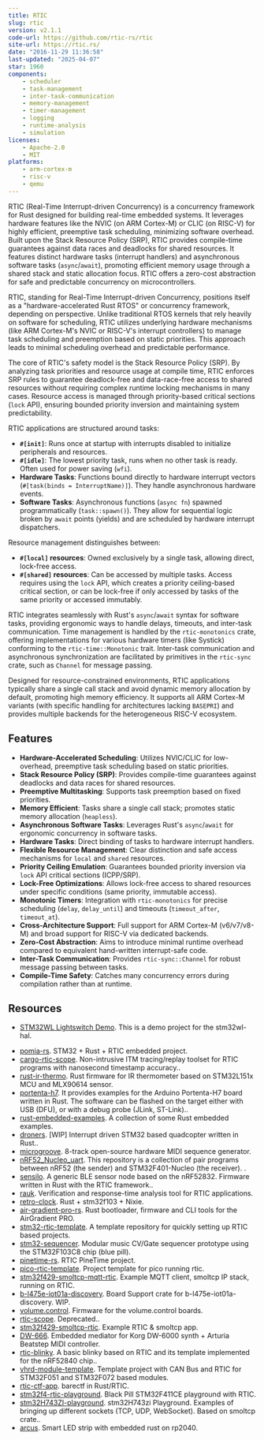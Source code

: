```yaml
---
title: RTIC
slug: rtic
version: v2.1.1
code-url: https://github.com/rtic-rs/rtic
site-url: https://rtic.rs/
date: "2016-11-29 11:36:58"
last-updated: "2025-04-07"
star: 1960
components:
    - scheduler
    - task-management
    - inter-task-communication
    - memory-management
    - timer-management
    - logging
    - runtime-analysis
    - simulation
licenses:
    - Apache-2.0
    - MIT
platforms:
    - arm-cortex-m
    - risc-v
    - qemu
---
```

RTIC (Real-Time Interrupt-driven Concurrency) is a concurrency framework for Rust designed for building real-time embedded systems. It leverages hardware features like the NVIC (on ARM Cortex-M) or CLIC (on RISC-V) for highly efficient, preemptive task scheduling, minimizing software overhead. Built upon the Stack Resource Policy (SRP), RTIC provides compile-time guarantees against data races and deadlocks for shared resources. It features distinct hardware tasks (interrupt handlers) and asynchronous software tasks (`async`/`await`), promoting efficient memory usage through a shared stack and static allocation focus. RTIC offers a zero-cost abstraction for safe and predictable concurrency on microcontrollers.

<!--more-->

RTIC, standing for Real-Time Interrupt-driven Concurrency, positions itself as a "hardware-accelerated Rust RTOS" or concurrency framework, depending on perspective. Unlike traditional RTOS kernels that rely heavily on software for scheduling, RTIC utilizes underlying hardware mechanisms (like ARM Cortex-M's NVIC or RISC-V's interrupt controllers) to manage task scheduling and preemption based on static priorities. This approach leads to minimal scheduling overhead and predictable performance.

The core of RTIC's safety model is the Stack Resource Policy (SRP). By analyzing task priorities and resource usage at compile time, RTIC enforces SRP rules to guarantee deadlock-free and data-race-free access to shared resources without requiring complex runtime locking mechanisms in many cases. Resource access is managed through priority-based critical sections (`lock` API), ensuring bounded priority inversion and maintaining system predictability.

RTIC applications are structured around tasks:
*   **`#[init]`**: Runs once at startup with interrupts disabled to initialize peripherals and resources.
*   **`#[idle]`**: The lowest priority task, runs when no other task is ready. Often used for power saving (`wfi`).
*   **Hardware Tasks**: Functions bound directly to hardware interrupt vectors (`#[task(binds = InterruptName)]`). They handle asynchronous hardware events.
*   **Software Tasks**: Asynchronous functions (`async fn`) spawned programmatically (`task::spawn()`). They allow for sequential logic broken by `await` points (yields) and are scheduled by hardware interrupt dispatchers.

Resource management distinguishes between:
*   **`#[local]` resources**: Owned exclusively by a single task, allowing direct, lock-free access.
*   **`#[shared]` resources**: Can be accessed by multiple tasks. Access requires using the `lock` API, which creates a priority ceiling-based critical section, or can be lock-free if only accessed by tasks of the same priority or accessed immutably.

RTIC integrates seamlessly with Rust's `async`/`await` syntax for software tasks, providing ergonomic ways to handle delays, timeouts, and inter-task communication. Time management is handled by the `rtic-monotonics` crate, offering implementations for various hardware timers (like Systick) conforming to the `rtic-time::Monotonic` trait. Inter-task communication and asynchronous synchronization are facilitated by primitives in the `rtic-sync` crate, such as `Channel` for message passing.

Designed for resource-constrained environments, RTIC applications typically share a single call stack and avoid dynamic memory allocation by default, promoting high memory efficiency. It supports all ARM Cortex-M variants (with specific handling for architectures lacking `BASEPRI`) and provides multiple backends for the heterogeneous RISC-V ecosystem.

## Features

- **Hardware-Accelerated Scheduling**: Utilizes NVIC/CLIC for low-overhead, preemptive task scheduling based on static priorities.
- **Stack Resource Policy (SRP)**: Provides compile-time guarantees against deadlocks and data races for shared resources.
- **Preemptive Multitasking**: Supports task preemption based on fixed priorities.
- **Memory Efficient**: Tasks share a single call stack; promotes static memory allocation (`heapless`).
- **Asynchronous Software Tasks**: Leverages Rust's `async`/`await` for ergonomic concurrency in software tasks.
- **Hardware Tasks**: Direct binding of tasks to hardware interrupt handlers.
- **Flexible Resource Management**: Clear distinction and safe access mechanisms for `local` and `shared` resources.
- **Priority Ceiling Emulation**: Guarantees bounded priority inversion via `lock` API critical sections (ICPP/SRP).
- **Lock-Free Optimizations**: Allows lock-free access to shared resources under specific conditions (same priority, immutable access).
- **Monotonic Timers**: Integration with `rtic-monotonics` for precise scheduling (`delay`, `delay_until`) and timeouts (`timeout_after`, `timeout_at`).
- **Cross-Architecture Support**: Full support for ARM Cortex-M (v6/v7/v8-M) and broad support for RISC-V via dedicated backends.
- **Zero-Cost Abstraction**: Aims to introduce minimal runtime overhead compared to equivalent hand-written interrupt-safe code.
- **Inter-Task Communication**: Provides `rtic-sync::Channel` for robust message passing between tasks.
- **Compile-Time Safety**: Catches many concurrency errors during compilation rather than at runtime.

## Resources

- [STM32WL Lightswitch Demo](https://github.com/newAM/stm32wl-lightswitch-demo). This is a demo project for the stm32wl-hal.
<!--github-projects-->
- [pomia-rs](https://github.com/VersBinarii/pomia-rs). STM32 + Rust + RTIC embedded  project.
- [cargo-rtic-scope](https://github.com/rtic-scope/cargo-rtic-scope). Non-intrusive ITM tracing/replay toolset for RTIC programs with nanosecond timestamp accuracy..
- [rust-ir-thermo](https://github.com/geomatsi/rust-ir-thermo). Rust firmware for IR thermometer based on STM32L151x MCU and MLX90614 sensor.
- [portenta-h7](https://github.com/gdobato/portenta-h7). It provides examples for the Arduino Portenta-H7 board written in Rust. The software can be flashed on the target either with USB (DFU), or with a debug probe (JLink, ST-Link)..
- [rust-embedded-examples](https://github.com/hbacelar8/rust-embedded-examples). A collection of some Rust embedded examples.
- [droners](https://github.com/justdimaa/droners). [WIP] Interrupt driven STM32 based quadcopter written in Rust..
- [microgroove](https://github.com/afternoon/microgroove). 8-track open-source hardware MIDI sequence generator.
- [nRF52_Nucleo_uart](https://github.com/Dajamante/nRF52_Nucleo_uart). This repository is a collection of pair programs between nRF52 (the sender) and STM32F401-Nucleo (the receiver). .
- [sensilo](https://github.com/dbrgn/sensilo). A generic BLE sensor node based on the nRF52832. Firmware written in Rust with the RTIC framework..
- [rauk](https://github.com/markhakansson/rauk). Verification and response-time analysis tool for RTIC applications.
- [retro-clock](https://github.com/VersBinarii/retro-clock). Rust + stm32f103 + Nixie.
- [air-gradient-pro-rs](https://github.com/jonlamb-gh/air-gradient-pro-rs). Rust bootloader, firmware and CLI tools for the AirGradient PRO.
- [stm32-rtic-template](https://github.com/VersBinarii/stm32-rtic-template). A template repository for quickly setting up RTIC based projects.
- [stm32-sequencer](https://github.com/etiennetremel/stm32-sequencer). Modular music CV/Gate sequencer prototype using the STM32F103C8 chip (blue pill).
- [pinetime-rs](https://github.com/jonlamb-gh/pinetime-rs). RTIC PineTime project.
- [pico-rtic-template](https://github.com/adoble/pico-rtic-template). Project template for pico running rtic.
- [stm32f429-smoltcp-mqtt-rtic](https://github.com/jonlamb-gh/stm32f429-smoltcp-mqtt-rtic). Example MQTT client, smoltcp IP stack, running on RTIC.
- [b-l475e-iot01a-discovery](https://github.com/gdobato/b-l475e-iot01a-discovery). Board Support crate for b-l475e-iot01a-discovery. WIP.
- [volume.control](https://github.com/0xa10/volume.control). Firmware for the volume.control boards.
- [rtic-scope](https://github.com/tmplt/rtic-scope). Deprecated..
- [stm32f429-smoltcp-rtic](https://github.com/jonlamb-gh/stm32f429-smoltcp-rtic). Example RTIC & smoltcp app.
- [DW-666](https://github.com/fralalonde/DW-666). Embedded mediator for Korg DW-6000 synth + Arturia Beatstep MIDI controller.
- [rtic-blinky](https://github.com/90degs2infty/rtic-blinky). A basic blinky based on RTIC and its template implemented for the nRF52840 chip..
- [vhrd-module-template](https://github.com/vhrdtech/vhrd-module-template). Template project with CAN Bus and RTIC for STM32F051 and STM32F072 based modules.
- [rtic-ctf-app](https://github.com/jonlamb-gh/rtic-ctf-app). barectf in Rust/RTIC.
- [stm32f4-rtic-playground](https://github.com/alexxy/stm32f4-rtic-playground). Black Pill STM32F411CE playground with RTIC.
- [stm32H743ZI-playground](https://github.com/klimatt/stm32H743ZI-playground). stm32H743zi Playground. Examples of bringing up different sockets (TCP, UDP, WebSocket). Based on smoltcp crate..
- [arcus](https://github.com/LU15W1R7H/arcus). Smart LED strip with embedded rust on rp2040.
